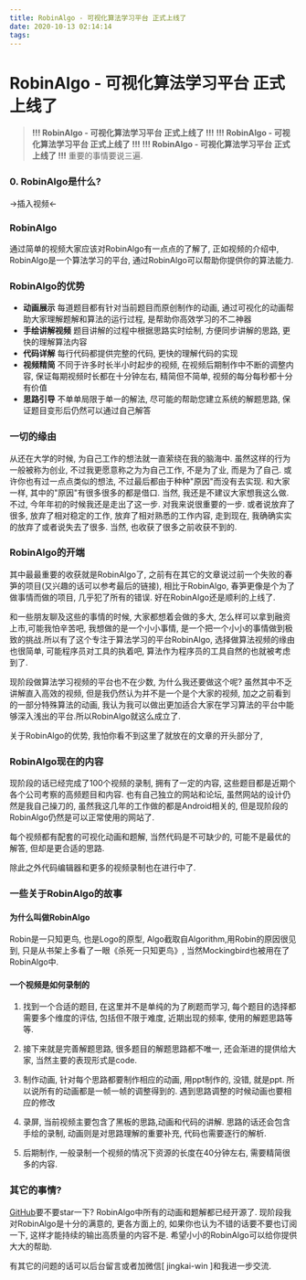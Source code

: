 ```yaml
---
title: RobinAlgo - 可视化算法学习平台 正式上线了
date: 2020-10-13 02:14:14
tags:
---
```



# RobinAlgo - 可视化算法学习平台 正式上线了

>**!!! RobinAlgo - 可视化算法学习平台 正式上线了 !!!**
**!!! RobinAlgo - 可视化算法学习平台 正式上线了 !!!**
**!!! RobinAlgo - 可视化算法学习平台 正式上线了 !!!**
重要的事情要说三遍.



### 0. RobinAlgo是什么?
->插入视频<-

### RobinAlgo
通过简单的视频大家应该对RobinAlgo有一点点的了解了, 正如视频的介绍中, RobinAlgo是一个算法学习的平台, 通过RobinAlgo可以帮助你提供你的算法能力.

### RobinAlgo的优势
* **动画展示** 每道题目都有针对当前题目而原创制作的动画, 通过可视化的动画帮助大家理解题解和算法的运行过程, 是帮助你高效学习的不二神器
* **手绘讲解视频** 题目讲解的过程中根据思路实时绘制, 方便同步讲解的思路, 更快的理解算法内容
* **代码详解** 每行代码都提供完整的代码, 更快的理解代码的实现
* **视频精简** 不同于许多时长半小时起步的视频, 在视频后期制作中不断的调整内容, 保证每期视频时长都在十分钟左右, 精简但不简单, 视频的每分每秒都十分有价值
* **思路引导** 不单单局限于单一的解法, 尽可能的帮助您建立系统的解题思路, 保证题目变形后仍然可以通过自己解答

### 一切的缘由
从还在大学的时候, 为自己工作的想法就一直萦绕在我的脑海中. 虽然这样的行为一般被称为创业, 不过我更愿意称之为为自己工作, 不是为了业, 而是为了自己. 或许你也有过一点点类似的想法, 不过最后都由于种种"原因"而没有去实现. 和大家一样, 其中的"原因"有很多很多的都是借口. 当然, 我还是不建议大家想我这么做. 不过, 今年年初的时候我还是走出了这一步. 对我来说很重要的一步. 或者说放弃了很多, 放弃了相对稳定的工作, 放弃了相对熟悉的工作内容, 走到现在, 我确确实实的放弃了或者说失去了很多. 当然, 也收获了很多之前收获不到的.

### RobinAlgo的开端
其中最最重要的收获就是RobinAlgo了, 之前有在其它的文章说过前一个失败的春笋的项目(又兴趣的话可以参考最后的链接), 相比于RobinAlgo, 春笋更像是个为了做事情而做的项目, 几乎犯了所有的错误. 好在RobinAlgo还是顺利的上线了.

和一些朋友聊及这些的事情的时候, 大家都想着会做的多大, 怎么样可以拿到融资上市,可能我怕辛苦吧, 我想做的是一个小小事情, 是一个把一个小小的事情做到极致的挑战.所以有了这个专注于算法学习的平台RobinAlgo, 选择做算法视频的缘由也很简单, 可能程序员对工具的执着吧, 算法作为程序员的工具自然的也就被考虑到了. 

现阶段做算法学习视频的平台也不在少数, 为什么我还要做这个呢? 虽然其中不乏讲解直入高效的视频, 但是我仍然认为并不是一个是个大家的视频, 加之之前看到的一部分特殊算法的动画, 我认为我可以做出更加适合大家在学习算法的平台中能够深入浅出的平台.所以RobinAlgo就这么成立了.

关于RobinAlgo的优势, 我怕你看不到这里了就放在的文章的开头部分了, 

### RobinAlgo现在的内容
现阶段的话已经完成了100个视频的录制, 拥有了一定的内容, 这些题目都是近期个各个公司考察的高频题目和内容. 也有自己独立的网站和论坛, 虽然网站的设计仍然是我自己操刀的, 虽然我这几年的工作做的都是Android相关的, 但是现阶段的RobinAlgo仍然是可以正常使用的网站了.

每个视频都有配套的可视化动画和题解, 当然代码是不可缺少的, 可能不是最优的解答, 但却是更合适的思路. 

除此之外代码编辑器和更多的视频录制也在进行中了.

### 一些关于RobinAlgo的故事

#### 为什么叫做RobinAlgo
Robin是一只知更鸟, 也是Logo的原型, Algo截取自Algorithm,用Robin的原因很见到, 只是从书架上多看了一眼《杀死一只知更鸟》, 当然Mockingbird也被用在了RobinAlgo中.

#### 一个视频是如何录制的
1. 找到一个合适的题目, 在这里并不是单纯的为了刷题而学习, 每个题目的选择都需要多个维度的评估, 包括但不限于难度, 近期出现的频率, 使用的解题思路等等.

2. 接下来就是完善解题思路, 很多题目的解题思路都不唯一, 还会渐进的提供给大家, 当然主要的表现形式是code.

3. 制作动画, 针对每个思路都要制作相应的动画, 用ppt制作的, 没错, 就是ppt. 所以说所有的动画都是一帧一帧的调整得到的. 遇到思路调整的时候动画也要相应的修改

4. 录屏, 当前视频主要包含了黑板的思路,动画和代码的讲解. 思路的话还会包含手绘的录制, 动画则是对思路理解的重要补充, 代码也需要逐行的解析.

5. 后期制作, 一般录制一个视频的情况下资源的长度在40分钟左右, 需要精简很多的内容. 

### 其它的事情?
[GitHub](https://github.com/clwater/LeetCodeAllAnimation)要不要star一下? RobinAlgo中所有的动画和题解都已经开源了.
现阶段我对RobinAlgo是十分的满意的, 更各方面上的, 如果你也认为不错的话要不要也订阅一下, 这样才能持续的输出高质量的内容不是. 
希望小小的RobinAlgo可以给你提供大大的帮助.

有其它的问题的话可以后台留言或者加微信[ jingkai-win ]和我进一步交流.

